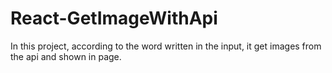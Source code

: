 # React-GetImageWithApi
In this project, according to the word written in the input, it get images from the api and shown in page.
